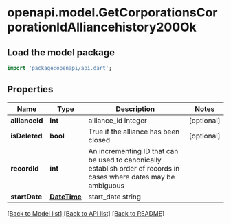 # openapi.model.GetCorporationsCorporationIdAlliancehistory200Ok

## Load the model package
```dart
import 'package:openapi/api.dart';
```

## Properties
Name | Type | Description | Notes
------------ | ------------- | ------------- | -------------
**allianceId** | **int** | alliance_id integer | [optional] 
**isDeleted** | **bool** | True if the alliance has been closed | [optional] 
**recordId** | **int** | An incrementing ID that can be used to canonically establish order of records in cases where dates may be ambiguous | 
**startDate** | [**DateTime**](DateTime.md) | start_date string | 

[[Back to Model list]](../README.md#documentation-for-models) [[Back to API list]](../README.md#documentation-for-api-endpoints) [[Back to README]](../README.md)


